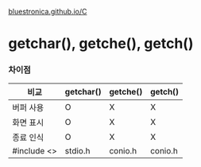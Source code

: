 [bluestronica.github.io/C](https://bluestronica.github.io/C)

# getchar(), getche(), getch()

### 차이점
|비교|getchar()|getche()|getch()|
|---|:---|:---|:---|
|버퍼 사용|O|X|X|
|화면 표시| O|X|X|
|종료 인식| O|X|X|
|#include <>|stdio.h|conio.h|conio.h|